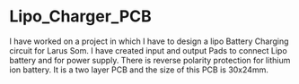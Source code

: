 # Lipo_Charger_PCB
I have worked on a project in which I have to design a lipo Battery Charging circuit for Larus Som.
I have created input and output Pads to connect Lipo battery and for power supply.
There is reverse polarity protection for lithium ion battery.
It is a two layer PCB and the size of this PCB is 30x24mm.

